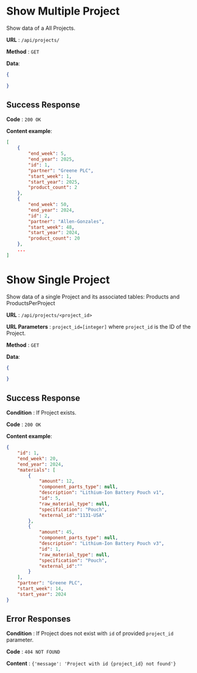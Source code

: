 # Show Multiple Project

Show data of a All Projects.

**URL** : `/api/projects/`

**Method** : `GET`

**Data**: 

```json
{
    
}
```

## Success Response

**Code** : `200 OK`

**Content example**:

```json
[
    {
        "end_week": 5,
        "end_year": 2025,
        "id": 1,
        "partner": "Greene PLC",
        "start_week": 1,
        "start_year": 2025,
        "product_count": 2
    },
    {
        "end_week": 50,
        "end_year": 2024,
        "id": 2,
        "partner": "Allen-Gonzales",
        "start_week": 48,
        "start_year": 2024,
        "product_count": 20
    },
    ...
]
```

# Show Single Project

Show data of a single Project and its associated tables: Products and ProductsPerProject 

**URL** : `/api/projects/<project_id>`

**URL Parameters** : `project_id=[integer]` where `project_id` is the ID of the Project.

**Method** : `GET`

**Data**: 

```json
{
    
}
```

## Success Response

**Condition** : If Project exists.

**Code** : `200 OK`

**Content example**:

```json
{
    "id": 1,
    "end_week": 20,
    "end_year": 2024,
    "materials": [
        {
            "amount": 12,
            "component_parts_type": null,
            "description": "Lithium-Ion Battery Pouch v1",
            "id": 5,
            "raw_material_type": null,
            "specification": "Pouch",
            "external_id":"1131-USA"
        },
        {
            "amount": 45,
            "component_parts_type": null,
            "description": "Lithium-Ion Battery Pouch v3",
            "id": 1,
            "raw_material_type": null,
            "specification": "Pouch",
            "external_id":""
        }
    ],
    "partner": "Greene PLC",
    "start_week": 14,
    "start_year": 2024 
}
```

## Error Responses

**Condition** : If Project does not exist with `id` of provided `project_id` parameter.

**Code** : `404 NOT FOUND`

**Content** : `{'message': 'Project with id {project_id} not found'}`